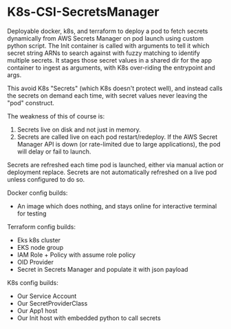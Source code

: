# K8s-CSI-SecretsManager

Deployable docker, k8s, and terraform to deploy a pod to fetch secrets dynamically from AWS Secrets Manager on pod launch using custom python script. The Init container is called with arguments to tell it which secret string ARNs to search against with fuzzy matching to identify multiple secrets. It stages those secret values in a shared dir for the app container to ingest as arguments, with K8s over-riding the entrypoint and args. 

This avoid K8s "Secrets" (which K8s doesn't protect well), and instead calls the secrets on demand each time, with secret values never leaving the "pod" construct. 

The weakness of this of course is: 
1. Secrets live on disk and not just in memory.
2. Secrets are called live on each pod restart/redeploy. If the AWS Secret Manager API is down (or rate-limited due to large applications), the pod will delay or fail to launch. 

Secrets are refreshed each time pod is launched, either via manual action or deployment replace. Secrets are not automatically refreshed on a live pod unless configured to do so. 

Docker config builds: 
- An image which does nothing, and stays online for interactive terminal for testing

Terraform config builds: 
- Eks k8s cluster
- EKS node group
- IAM Role + Policy with assume role policy
- OID Provider
- Secret in Secrets Manager and populate it with json payload

K8s config builds: 
- Our Service Account
- Our SecretProviderClass
- Our App1 host
- Our Init host with embedded python to call secrets
